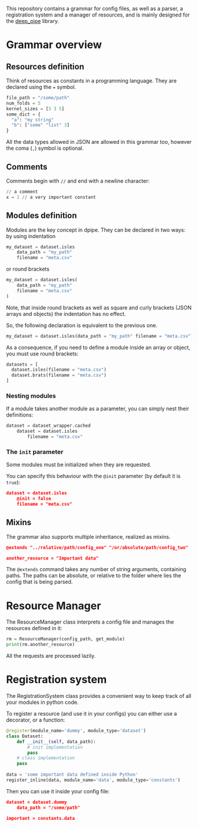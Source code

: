 This repository contains a grammar for config files, as well as a parser, a registration system and a manager of 
resources, and is mainly designed for the [deep_pipe](https://github.com/neuro-ml/deep_pipe) library.

# Grammar overview
## Resources definition

Think of resources as constants in a programming language.
They are declared using the `=` symbol.

```python
file_path = "/some/path"
num_folds = 5
kernel_sizes = [3 3 5]
some_dict = {
  "a": "my string"
  "b": ["some" "list" 3]
}
```

All the data types allowed in JSON are allowed in this grammar too, however the coma (`,`) symbol is optional.

## Comments

Comments begin with `//` and end with a newline character:

```python
// a comment
x = 1 // a very important constant
```

## Modules definition

Modules are the key concept in dpipe. They can be declared in two ways: by using indentation 

```python
my_dataset = dataset.isles
    data_path = "my_path"
    filename = "meta.csv"
```

or round brackets

```python
my_dataset = dataset.isles(
    data_path = "my_path"
    filename = "meta.csv"
)
```

Note, that inside round brackets as well as square and curly brackets (JSON arrays and objects) the indentation has no effect.

So, the following declaration is equivalent to the previous one.
```python
my_dataset = dataset.isles(data_path = "my_path" filename = "meta.csv")
```

As a consequence, if you need to define a module inside an array or object, you must use round brackets:

```python
datasets = [
  dataset.isles(filename = "meta.csv") 
  dataset.brats(filename = "meta.csv")
]
```

### Nesting modules

If a module takes another module as a parameter, you can simply nest their definitions:

```python
dataset = dataset_wrapper.cached
    dataset = dataset.isles
        filename = "meta.csv"     
```

### The `init` parameter

Some modules must be initialized when they are requested. 

You can specify this behaviour with the `@init` parameter 
(by default it is `true`):

```json
dataset = dataset.isles
    @init = false
    filename = "meta.csv"     
```

## Mixins

The grammar also supports multiple inheritance, realized as mixins.

```json
@extends "../relative/path/config_one" "/or/absolute/path/config_two"

another_resource = "Important data"
```

The `@extends` command takes any number of string arguments, containing 
paths. The paths can be absolute, or relative to the folder where lies
the config that is being parsed.

# Resource Manager

The ResourceManager class interprets a config file and manages the resources defined in it:

```python
rm = ResourceManager(config_path, get_module)
print(rm.another_resource)
```

All the requests are processed lazily.

# Registration system

The RegistrationSystem class provides a convenient way to keep track of all your modules in python code.

To register a resource (and use it in your configs) you can either use a decorator, or a function:

```python
@register(module_name='dummy', module_type='dataset')
class Dataset:
    def __init__(self, data_path):
        # init implementation
        pass
    # class implementation
    pass
    
data = 'some important data defined inside Python'
register_inline(data, module_name='data', module_type='constants')
```

Then you can use it inside your config file:

```json
dataset = dataset.dummy
    data_path = "/some/path"
    
important = constants.data
```